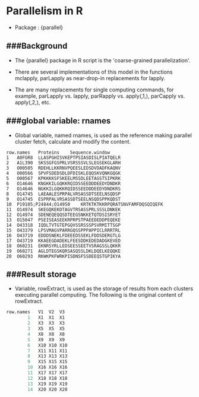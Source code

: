 # Parallelism in R

<script type="text/javascript" src="../js/general.js"></script>

* Package : {parallel} 

###Background
---

* The {parallel} package in R script is the 'coarse-grained parallelization'. 

* There are several implementations of this model in the functions mclapply, parLapply as near-drop-in replacements for lapply. 

* The are many replacements for single computing commands, for example, parLapply vs. lapply, parRapply vs. apply(,1,), parCapply vs. apply(,2,), etc.

###global variable: rnames
---

* Global variable, named rnames, is used as the reference making parallel cluster fetch, calculate and modify the content.

```text
row.names	Proteins	Sequence.window
1	A0FGR8	LLASPGHISVKEPTPSIASDISLPIATQELR
2	A1L390	SKSSGFGSPRLVSRSSSVLSLEGSEKGLARH
3	O00505	RDEHLLKKRNVPQEESLEDSDVDADFKAQNV
4	O00566	SPVFSDEDSDLDFDISKLEQQSKVQNKGQGK
5	O00567	KPKKKKSFSKEELMSSDLEETAGSTSIPKRK
6	O14646	KNGKKILGQKKRQIDSSEEDDDEEDYDNDKR
7	O14646	NGKKILGQKKRQIDSSEEDDDEEDYDNDKRS
8	O14745	LAEAALESPRPALVRSASSDTSEELNSQDSP
9	O14745	ESPRPALVRSASSDTSEELNSQDSPPKQDST
10	P19105;P24844;O14950	KRTKTKTKKRPQRATSNVFAMFDQSQIQEFK
11	O14974	SKEGQKEKDTAGVTRSASSPRLSSSLDNKEK
12	O14974	SDENEQEQQSDTEEGSNKKETQTDSISRYET
13	O15047	PSEISEASEEKRPRPSTPAEEDEDDPEQEKE
14	O43318	IQDLTVTGTEPGQVSSRSSSPSVRMITTSGP
15	O43379	LPSVMAGVPARRGQSSPPPAPPICLRRRTRL
16	O43719	EDDDSNEKLFDEEEDSSEKLFDDSDERGTLG
17	O43719	KKAEEGDADEKLFEESDDKEDEDADGKEVED
18	O60231	EKNRSYRLLEDSEESSEETVSRAGSSLQKKR
19	O60271	AGLDTEGSKQRSASQSSLDKLDQELKEQQKE
20	O60293	RKWKPKFWRKPISDNSFSSDEEQSTGPIKYA
```

###Result storage
---

* Variable, rowExtract, is used as the storage of results from each clusters executing parallel computing. The following is the original content of rowExtract.

```R
row.names	V1	V2	V3
        1	X1	X1	X1
        2	X3	X3	X3
        3	X5	X5	X5
        4	X8	X8	X8
        5	X9	X9	X9
        6	X10	X10	X10
        7	X11	X11	X11
        8	X13	X13	X13
        9	X15	X15	X15
        10	X16	X16	X16
        11	X17	X17	X17
        12	X18	X18	X18
        13	X19	X19	X19
        14	X20	X20	X20
```




